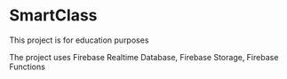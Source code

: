 # SmartClass
This project is for education purposes

The project uses Firebase Realtime Database, Firebase Storage, Firebase Functions
